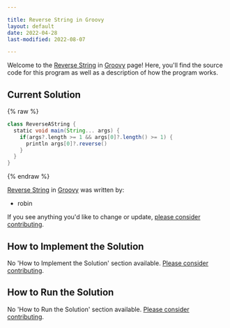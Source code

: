```yaml
---

title: Reverse String in Groovy
layout: default
date: 2022-04-28
last-modified: 2022-08-07

---
```


Welcome to the [Reverse String](https://sampleprograms.io/projects/reverse-string) in [Groovy](https://sampleprograms.io/languages/groovy) page! Here, you'll find the source code for this program as well as a description of how the program works.

## Current Solution

{% raw %}

```groovy
class ReverseAString {
  static void main(String... args) {
    if(args?.length >= 1 && args[0]?.length() >= 1) {
      println args[0]?.reverse()
    }
  }
}
```

{% endraw %}

[Reverse String](https://sampleprograms.io/projects/reverse-string) in [Groovy](https://sampleprograms.io/languages/groovy) was written by:

- robin

If you see anything you'd like to change or update, [please consider contributing](https://github.com/TheRenegadeCoder/sample-programs).

## How to Implement the Solution

No 'How to Implement the Solution' section available. [Please consider contributing](https://github.com/TheRenegadeCoder/sample-programs-website).

## How to Run the Solution

No 'How to Run the Solution' section available. [Please consider contributing](https://github.com/TheRenegadeCoder/sample-programs-website).